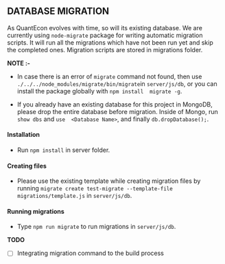 ## DATABASE MIGRATION

As QuantEcon evolves with time, so will its existing database. We are currently using `node-migrate` package for writing automatic migration scripts. It will run all the migrations which have not been run yet and skip the completed ones. Migration scripts are stored in migrations folder. 

**NOTE :-**
* In case there is an error of  `migrate` command not found, then use `./../../node_modules/migrate/bin/migrate`in `server/js/db`, or you can install the package globally with `npm install  migrate -g`.

* If you already have an existing database for this project in MongoDB, please drop the entire database before migration. 
Inside of Mongo, run `show dbs` and `use  <Database Name>`, and finally `db.dropDatabase();`.

#### Installation
* Run `npm install` in server folder. 

#### Creating files

* Please use the existing template while creating migration files by running `migrate create test-migrate --template-file migrations/template.js` in `server/js/db`. 

#### Running migrations

* Type `npm run migrate` to run migrations in `server/js/db`.

**TODO**

- [ ] Integrating migration command to the build process
